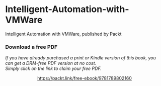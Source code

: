 


# Intelligent-Automation-with-VMWare
Intelligent Automation with VMWare, published by Packt
### Download a free PDF

 <i>If you have already purchased a print or Kindle version of this book, you can get a DRM-free PDF version at no cost.<br>Simply click on the link to claim your free PDF.</i>
<p align="center"> <a href="https://packt.link/free-ebook/9781789802160">https://packt.link/free-ebook/9781789802160 </a> </p>